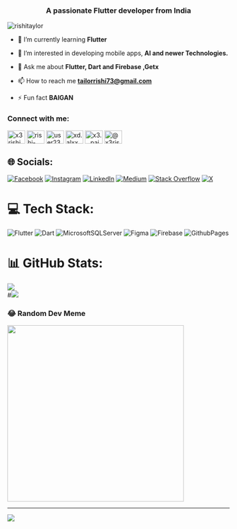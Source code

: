 <h3 align="center">A passionate Flutter developer from India</h3>

<p align="left"> <img src="https://komarev.com/ghpvc/?username=rishitaylor&label=Profile%20views&color=0e75b6&style=flat" alt="rishitaylor" /> </p>



- 🌱 I’m currently learning **Flutter**

- 👀 I’m interested in developing mobile apps, **AI and newer Technologies.**

- 💬 Ask me about **Flutter, Dart and Firebase ,Getx**

- 📫 How to reach me **tailorrishi73@gmail.com**

- ⚡ Fun fact **BAIGAN**

<h3 align="left">Connect with me:</h3>
<p align="left">
<a href="https://twitter.com/x3rishi" target="blank"><img align="center" src="https://raw.githubusercontent.com/rahuldkjain/github-profile-readme-generator/master/src/images/icons/Social/twitter.svg" alt="x3rishi" height="30" width="40" /></a>
<a href="https://linkedin.com/in/rishi-tailor-32a954222" target="blank"><img align="center" src="https://raw.githubusercontent.com/rahuldkjain/github-profile-readme-generator/master/src/images/icons/Social/linked-in-alt.svg" alt="rishi-tailor" height="30" width="40" /></a>
<a href="https://stackoverflow.com/users/user23464863" target="blank"><img align="center" src="https://raw.githubusercontent.com/rahuldkjain/github-profile-readme-generator/master/src/images/icons/Social/stack-overflow.svg" alt="user23464863" height="30" width="40" /></a>
<a href="https://fb.com/xd.alxx" target="blank"><img align="center" src="https://raw.githubusercontent.com/rahuldkjain/github-profile-readme-generator/master/src/images/icons/Social/facebook.svg" alt="xd.alxx" height="30" width="40" /></a>
<a href="https://instagram.com/x3._.pain" target="blank"><img align="center" src="https://raw.githubusercontent.com/rahuldkjain/github-profile-readme-generator/master/src/images/icons/Social/instagram.svg" alt="x3._.pain" height="30" width="40" /></a>
<a href="https://medium.com/@x3rishi" target="blank"><img align="center" src="https://raw.githubusercontent.com/rahuldkjain/github-profile-readme-generator/master/src/images/icons/Social/medium.svg" alt="@x3rishi" height="30" width="40" /></a>
</p>

## 🌐 Socials:
[![Facebook](https://img.shields.io/badge/Facebook-%231877F2.svg?logo=Facebook&logoColor=white)](https://facebook.com/xd.alxx) [![Instagram](https://img.shields.io/badge/Instagram-%23E4405F.svg?logo=Instagram&logoColor=white)](https://instagram.com/x3._.pain) [![LinkedIn](https://img.shields.io/badge/LinkedIn-%230077B5.svg?logo=linkedin&logoColor=white)](https://linkedin.com/in/rishi-tailor-32a954222) [![Medium](https://img.shields.io/badge/Medium-12100E?logo=medium&logoColor=white)](https://medium.com/@x3rishi) [![Stack Overflow](https://img.shields.io/badge/-Stackoverflow-FE7A16?logo=stack-overflow&logoColor=white)](https://stackoverflow.com/users/user23464863) [![X](https://img.shields.io/badge/X-black.svg?logo=X&logoColor=white)](https://x.com/x3rishi) 

# 💻 Tech Stack:
![Flutter](https://img.shields.io/badge/Flutter-%2302569B.svg?style=for-the-badge&logo=Flutter&logoColor=white) ![Dart](https://img.shields.io/badge/dart-%230175C2.svg?style=for-the-badge&logo=dart&logoColor=white) ![MicrosoftSQLServer](https://img.shields.io/badge/Microsoft%20SQL%20Server-CC2927?style=for-the-badge&logo=microsoft%20sql%20server&logoColor=white) ![Figma](https://img.shields.io/badge/figma-%23F24E1E.svg?style=for-the-badge&logo=figma&logoColor=white) ![Firebase](https://img.shields.io/badge/Firebase-039BE5?style=for-the-badge&logo=Firebase&logoColor=white) ![GithubPages](https://img.shields.io/badge/github%20pages-121013?style=for-the-badge&logo=github&logoColor=white)
# 📊 GitHub Stats:
![](https://github-readme-stats.vercel.app/api?username=rishitaylor&theme=dark&hide_border=false&include_all_commits=false&count_private=false)<br/>
#![](https://github-readme-stats.vercel.app/api/top-langs/?username=rishitaylor&theme=dark&hide_border=false&include_all_commits=false&count_private=false&layout=compact)

### 😂 Random Dev Meme
<img src='https://randommeme-five.vercel.app/' style="height: 400px;"/>

---
[![](https://visitcount.itsvg.in/api?id=rishitaylor&icon=0&color=0)](https://visitcount.itsvg.in)

<!-- Proudly created with GPRM ( https://gprm.itsvg.in ) -->
